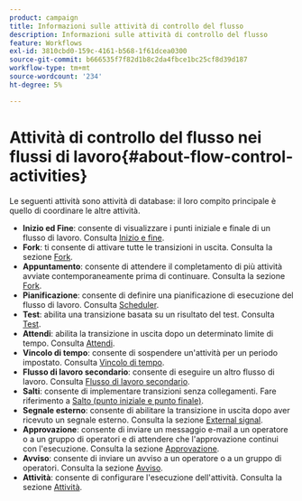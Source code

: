 ```yaml
---
product: campaign
title: Informazioni sulle attività di controllo del flusso
description: Informazioni sulle attività di controllo del flusso
feature: Workflows
exl-id: 3810cbd0-159c-4161-b568-1f61dcea0300
source-git-commit: b666535f7f82d1b8c2da4fbce1bc25cf8d39d187
workflow-type: tm+mt
source-wordcount: '234'
ht-degree: 5%

---
```


# Attività di controllo del flusso nei flussi di lavoro{#about-flow-control-activities}



Le seguenti attività sono attività di database: il loro compito principale è quello di coordinare le altre attività.

* **Inizio ed Fine**: consente di visualizzare i punti iniziale e finale di un flusso di lavoro. Consulta [Inizio e fine](start-and-end.md).
* **Fork**: ti consente di attivare tutte le transizioni in uscita. Consulta la sezione [Fork](fork.md).
* **Appuntamento**: consente di attendere il completamento di più attività avviate contemporaneamente prima di continuare. Consulta la sezione [Fork](fork.md).
* **Pianificazione**: consente di definire una pianificazione di esecuzione del flusso di lavoro. Consulta [Scheduler](scheduler.md).
* **Test**: abilita una transizione basata su un risultato del test. Consulta [Test](test.md).
* **Attendi**: abilita la transizione in uscita dopo un determinato limite di tempo. Consulta [Attendi](wait.md).
* **Vincolo di tempo**: consente di sospendere un&#39;attività per un periodo impostato. Consulta [Vincolo di tempo](time-constraint.md).
* **Flusso di lavoro secondario**: consente di eseguire un altro flusso di lavoro. Consulta [Flusso di lavoro secondario](sub-workflow.md).
* **Salti**: consente di implementare transizioni senza collegamenti. Fare riferimento a [Salto (punto iniziale e punto finale)](jump-start-point-and-end-point.md).
* **Segnale esterno**: consente di abilitare la transizione in uscita dopo aver ricevuto un segnale esterno. Consulta la sezione [External signal](external-signal.md).
* **Approvazione**: consente di inviare un messaggio e-mail a un operatore o a un gruppo di operatori e di attendere che l&#39;approvazione continui con l&#39;esecuzione. Consulta la sezione [Approvazione](approval.md).
* **Avviso**: consente di inviare un avviso a un operatore o a un gruppo di operatori. Consulta la sezione [Avviso](alert.md).
* **Attività**: consente di configurare l&#39;esecuzione dell&#39;attività. Consulta la sezione [Attività](task.md).
